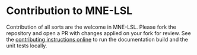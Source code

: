 # Contribution to MNE-LSL

Contribution of all sorts are the welcome in MNE-LSL. Please fork the repository
and open a PR with changes applied on your fork for review. See the
[contributing instructions online](https://mne.tools/mne-lsl/stable/development/contributing.html)
to run the documentation build and the unit tests locally.
